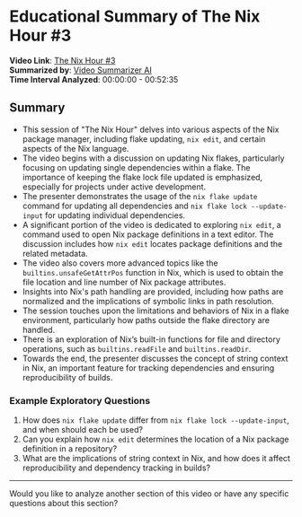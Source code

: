 
# Educational Summary of The Nix Hour #3

**Video Link**: [The Nix Hour #3](https://youtu.be/_OBcPLnyNag)  
**Summarized by**: [Video Summarizer AI](https://chat.openai.com/g/g-GvcYCKPIH-video-summarizer-ai)  
**Time Interval Analyzed**: 00:00:00 - 00:52:35

## Summary
- This session of "The Nix Hour" delves into various aspects of the Nix package manager, including flake updating, `nix edit`, and certain aspects of the Nix language.
- The video begins with a discussion on updating Nix flakes, particularly focusing on updating single dependencies within a flake. The importance of keeping the flake lock file updated is emphasized, especially for projects under active development.
- The presenter demonstrates the usage of the `nix flake update` command for updating all dependencies and `nix flake lock --update-input` for updating individual dependencies.
- A significant portion of the video is dedicated to exploring `nix edit`, a command used to open Nix package definitions in a text editor. The discussion includes how `nix edit` locates package definitions and the related metadata.
- The video also covers more advanced topics like the `builtins.unsafeGetAttrPos` function in Nix, which is used to obtain the file location and line number of Nix package attributes.
- Insights into Nix's path handling are provided, including how paths are normalized and the implications of symbolic links in path resolution.
- The session touches upon the limitations and behaviors of Nix in a flake environment, particularly how paths outside the flake directory are handled.
- There is an exploration of Nix’s built-in functions for file and directory operations, such as `builtins.readFile` and `builtins.readDir`.
- Towards the end, the presenter discusses the concept of string context in Nix, an important feature for tracking dependencies and ensuring reproducibility of builds.

### Example Exploratory Questions
1. How does `nix flake update` differ from `nix flake lock --update-input`, and when should each be used?
2. Can you explain how `nix edit` determines the location of a Nix package definition in a repository?
3. What are the implications of string context in Nix, and how does it affect reproducibility and dependency tracking in builds?

---

Would you like to analyze another section of this video or have any specific questions about this section?
